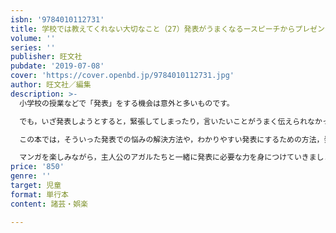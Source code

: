 ```yaml
---
isbn: '9784010112731'
title: 学校では教えてくれない大切なこと（27）発表がうまくなるースピーチからプレゼンテーションまでー
volume: ''
series: ''
publisher: 旺文社
pubdate: '2019-07-08'
cover: 'https://cover.openbd.jp/9784010112731.jpg'
author: 旺文社／編集
description: >-
  小学校の授業などで「発表」をする機会は意外と多いものです。

  でも，いざ発表しようとすると，緊張してしまったり，言いたいことがうまく伝えられなかったりすることもあるのではないでしょうか。

  この本では，そういった発表での悩みの解決方法や，わかりやすい発表にするための方法，発表の原稿の書き方，資料の使い方などを，マンガでわかりやすくまとめています。

  マンガを楽しみながら，主人公のアガルたちと一緒に発表に必要な力を身につけていきましょう！
price: '850'
genre: ''
target: 児童
format: 単行本
content: 諸芸・娯楽

---
```

